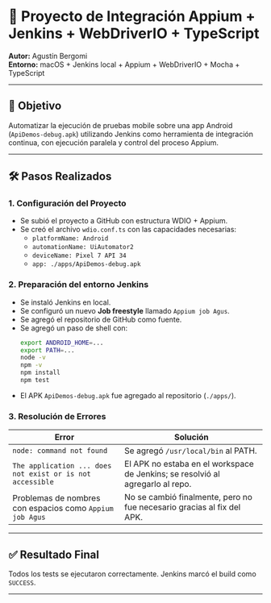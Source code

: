 # 🚀 Proyecto de Integración Appium + Jenkins + WebDriverIO + TypeScript

**Autor:** Agustín Bergomi  
**Entorno:** macOS + Jenkins local + Appium + WebDriverIO + Mocha + TypeScript

---

## 🧾 Objetivo

Automatizar la ejecución de pruebas mobile sobre una app Android (`ApiDemos-debug.apk`) utilizando Jenkins como herramienta de integración continua, con ejecución paralela y control del proceso Appium.

---

## 🛠️ Pasos Realizados

### 1. **Configuración del Proyecto**
- Se subió el proyecto a GitHub con estructura WDIO + Appium.
- Se creó el archivo `wdio.conf.ts` con las capacidades necesarias:
  - `platformName: Android`
  - `automationName: UiAutomator2`
  - `deviceName: Pixel 7 API 34`
  - `app: ./apps/ApiDemos-debug.apk`

### 2. **Preparación del entorno Jenkins**
- Se instaló Jenkins en local.
- Se configuró un nuevo **Job freestyle** llamado `Appium job Agus`.
- Se agregó el repositorio de GitHub como fuente.
- Se agregó un paso de shell con:
  ```sh
  export ANDROID_HOME=...
  export PATH=...
  node -v
  npm -v
  npm install
  npm test
  ```
- El APK `ApiDemos-debug.apk` fue agregado al repositorio (`./apps/`).

### 3. **Resolución de Errores**

| Error                                                                                     | Solución                                                                 |
|-------------------------------------------------------------------------------------------|--------------------------------------------------------------------------|
| `node: command not found`                                                                 | Se agregó `/usr/local/bin` al PATH.                                     |
| `The application ... does not exist or is not accessible`                                 | El APK no estaba en el workspace de Jenkins; se resolvió al agregarlo al repo. |
| Problemas de nombres con espacios como `Appium job Agus`                                  | No se cambió finalmente, pero no fue necesario gracias al fix del APK.  |

---

## ✅ Resultado Final

Todos los tests se ejecutaron correctamente. Jenkins marcó el build como `SUCCESS`.

---

